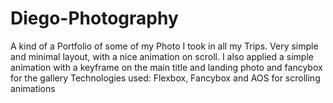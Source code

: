 # Diego-Photography
A kind of a Portfolio of some of my Photo I took in all my Trips.
Very simple and minimal layout, with a nice animation on scroll.
I also applied a simple animation with a keyframe on the main title and landing photo and fancybox for the gallery
Technologies used:
Flexbox, Fancybox and AOS for scrolling animations
